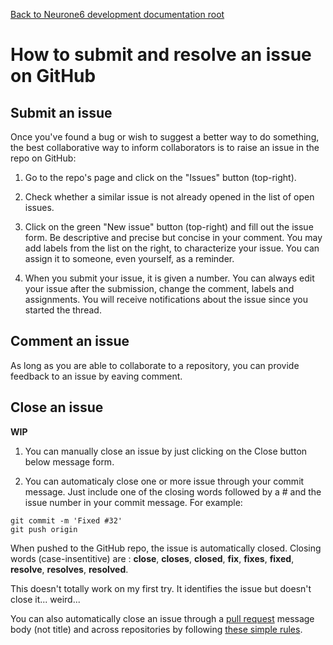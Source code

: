 [Back to Neurone6 development documentation root](../README.md)

# How to submit and resolve an issue on GitHub

## Submit an issue
Once you've found a bug or wish to suggest a better way to do something, the best collaborative way to inform collaborators is to raise an issue in the repo on GitHub:

1. Go to the repo's page and click on the "Issues" button (top-right).

1. Check whether a similar issue is not already opened in the list of open issues.

1. Click on the green "New issue" button (top-right) and fill out the issue form. Be descriptive and precise but concise in your comment. You may add labels from the list on the right, to characterize your issue. You can assign it to someone, even yourself, as a reminder.

1. When you submit your issue, it is given a number. You can always edit your issue after the submission, change the comment, labels and assignments. You will receive notifications about the issue since you started the thread.

## Comment an issue
As long as you are able to collaborate to a repository, you can provide feedback to an issue by eaving comment.

## Close an issue

**WIP**

1. You can manually close an issue by just clicking on the Close button below message form.

1. You can automaticaly close one or more issue through your commit message. Just include one of the closing words followed by a # and the issue number in your commit message. For example:
  ```
  git commit -m 'Fixed #32'
  git push origin
  ```

  When pushed to the GitHub repo, the issue is automatically closed.
  Closing words (case-insentitive) are : **close**, **closes**, **closed**, **fix**, **fixes**, **fixed**, **resolve**, **resolves**, **resolved**.

  This doesn't totally work on my first try. It identifies the issue but doesn't close it... weird...

You can also automatically close an issue through a [pull request](pull_request_workflow.md) message body (not title) and across repositories by following [these simple rules](https://help.github.com/articles/closing-issues-via-commit-messages).
